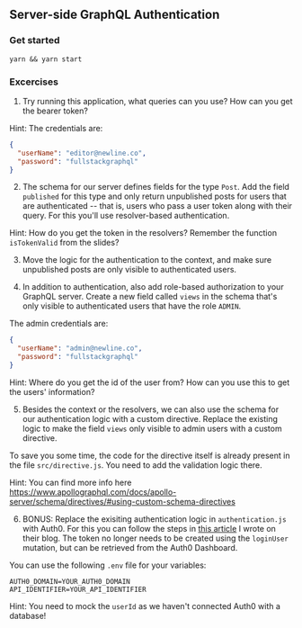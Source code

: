## Server-side GraphQL Authentication

### Get started

```
yarn && yarn start
```

### Excercises

1. Try running this application, what queries can you use? How can you get the bearer token?

Hint: The credentials are:

```json
{
  "userName": "editor@newline.co",
  "password": "fullstackgraphql"
}
```

2. The schema for our server defines fields for the type `Post`. Add the field `published` for this type and only return unpublished posts for users that are authenticated -- that is, users who pass a user token along with their query. For this you'll use resolver-based authentication.

Hint: How do you get the token in the resolvers? Remember the function `isTokenValid` from the slides?

3. Move the logic for the authentication to the context, and make sure unpublished posts are only visible to authenticated users.

4. In addition to authentication, also add role-based authorization to your GraphQL server. Create a new field called `views` in the schema that's only visible to authenticated users that have the role `ADMIN`.

The admin credentials are:

```json
{
  "userName": "admin@newline.co",
  "password": "fullstackgraphql"
}
```

Hint: Where do you get the id of the user from? How can you use this to get the users' information?

5. Besides the context or the resolvers, we can also use the schema for our authentication logic with a custom directive. Replace the existing logic to make the field `views` only visible to admin users with a custom directive.

To save you some time, the code for the directive itself is already present in the file `src/directive.js`. You need to add the validation logic there.

Hint: You can find more info here https://www.apollographql.com/docs/apollo-server/schema/directives/#using-custom-schema-directives

6. BONUS: Replace the exisiting authentication logic in `authentication.js` with Auth0. For this you can follow the steps in [this article](https://auth0.com/blog/build-and-secure-a-graphql-server-with-node-js/#Securing-a-GraphQL-Server-with-Auth0) I wrote on their blog. The token no longer needs to be created using the `loginUser` mutation, but can be retrieved from the Auth0 Dashboard.

You can use the following `.env` file for your variables:

```
AUTH0_DOMAIN=YOUR_AUTH0_DOMAIN
API_IDENTIFIER=YOUR_API_IDENTIFIER
```

Hint: You need to mock the `userId` as we haven't connected Auth0 with a database!